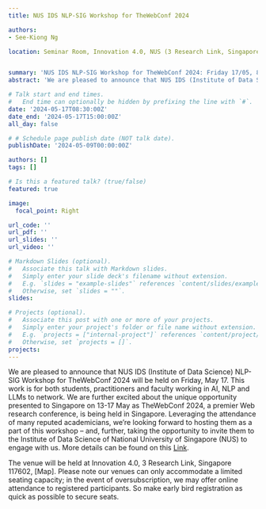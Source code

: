 ```yaml
---
title: NUS IDS NLP-SIG Workshop for TheWebConf 2024

authors:
- See-Kiong Ng

location: Seminar Room, Innovation 4.0, NUS (3 Research Link, Singapore 117602)


summary: 'NUS IDS NLP-SIG Workshop for TheWebConf 2024: Friday 17/05, 8.30 am at I4'
abstract: 'We are pleased to announce that NUS IDS (Institute of Data Science) NLP-SIG Workshop for TheWebConf 2024 will be held on Friday, May 17.'

# Talk start and end times.
#   End time can optionally be hidden by prefixing the line with `#`.
date: '2024-05-17T08:30:00Z'
date_end: '2024-05-17T15:00:00Z'
all_day: false

# # Schedule page publish date (NOT talk date).
publishDate: '2024-05-09T00:00:00Z'

authors: []
tags: []

# Is this a featured talk? (true/false)
featured: true

image:
  focal_point: Right

url_code: ''
url_pdf: ''
url_slides: ''
url_video: ''

# Markdown Slides (optional).
#   Associate this talk with Markdown slides.
#   Simply enter your slide deck's filename without extension.
#   E.g. `slides = "example-slides"` references `content/slides/example-slides.md`.
#   Otherwise, set `slides = ""`.
slides:

# Projects (optional).
#   Associate this post with one or more of your projects.
#   Simply enter your project's folder or file name without extension.
#   E.g. `projects = ["internal-project"]` references `content/project/deep-learning/index.md`.
#   Otherwise, set `projects = []`.
projects:
---
```


We are pleased to announce that NUS IDS (Institute of Data Science) NLP-SIG Workshop for TheWebConf 2024 will be held on Friday, May 17. This work is for both students, practitioners and faculty working in AI, NLP and LLMs to network. We are further excited about the unique opportunity presented to Singapore on 13-17 May as TheWebConf 2024, a premier Web research conference, is being held in Singapore. Leveraging the attendance of many reputed academicians, we’re looking forward to hosting them as a part of this workshop – and, further, taking the opportunity to invite them to the Institute of Data Science of National University of Singapore (NUS) to engage with us. More details can be found on this [Link](https://nlp-sig.github.io/idsnlp-2024/).

The venue will be held at Innovation 4.0, 3 Research Link, Singapore 117602, [Map]. Please note our venues can only accommodate a limited seating capacity; in the event of oversubscription, we may offer online attendance to registered participants. So make early bird registration as quick as possible to secure seats.
